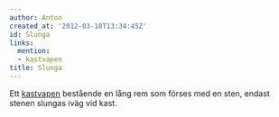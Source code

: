 ```yaml
---
author: Anton
created_at: '2012-03-18T13:34:45Z'
id: Slunga
links:
  mention:
  - kastvapen
title: Slunga
---
```


Ett [kastvapen] bestående en lång rem som förses med en sten, endast stenen slungas iväg vid kast.

  [kastvapen]: kastvapen
